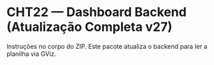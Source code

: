 
# CHT22 — Dashboard Backend (Atualização Completa v27)
Instruções no corpo do ZIP. Este pacote atualiza o backend para ler a planilha via GViz.

